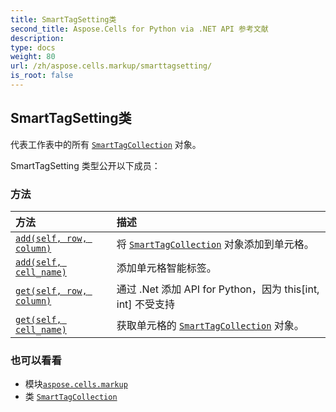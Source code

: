 ```yaml
---
title: SmartTagSetting类
second_title: Aspose.Cells for Python via .NET API 参考文献
description:
type: docs
weight: 80
url: /zh/aspose.cells.markup/smarttagsetting/
is_root: false
---
```

## SmartTagSetting类
代表工作表中的所有 [`SmartTagCollection`](/cells/python-net/zh/aspose.cells.markup/smarttagcollection) 对象。



SmartTagSetting 类型公开以下成员：

### 方法
|方法|描述|
| :- | :- |
| [`add(self, row, column)`](/cells/python-net/zh/aspose.cells.markup/smarttagsetting/add/#int-int) |将 [`SmartTagCollection`](/cells/python-net/zh/aspose.cells.markup/smarttagcollection) 对象添加到单元格。|
| [`add(self, cell_name)`](/cells/python-net/zh/aspose.cells.markup/smarttagsetting/add/#str) |添加单元格智能标签。|
| [`get(self, row, column)`](/cells/python-net/zh/aspose.cells.markup/smarttagsetting/get/#int-int) |通过 .Net 添加 API for Python，因为 this[int, int] 不受支持|
| [`get(self, cell_name)`](/cells/python-net/zh/aspose.cells.markup/smarttagsetting/get/#str) |获取单元格的 [`SmartTagCollection`](/cells/python-net/zh/aspose.cells.markup/smarttagcollection) 对象。|



### 也可以看看
* 模块[`aspose.cells.markup`](..)
* 类 [`SmartTagCollection`](/cells/python-net/zh/aspose.cells.markup/smarttagcollection)
